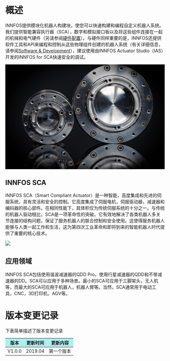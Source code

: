 
# 概述

INNFOS提供模块化机器人构建块，使您可以快速构建和编程自定义机器人系统。我们提供智能兼容执行器（SCA），数字和模拟接口板以及将这些组件连接在一起的机械和电气硬件（另请参阅[硬件配置](硬件配置 "wikilink")）。与硬件同样重要的是，INNFOS还提供软件工具和API来编程和控制从这些物理组件创建的机器人系统（有关详细信息，请参阅[Software &amp; Development](Main_Page#Learning "wikilink")），建议使用由INNFOS Actuator Studio（IAS）开发的INNFOS for SCA快速安全的调试。


<img src="../img/shouyesca1.png" width = "600px" div align=center />


## INNFOS SCA

INNFOS SCA（Smart Compliant Actuator）是一种智能，高度集成和先进的伺服系统，具有灵活和安全的控制。它高度集成了伺服电机，伺服驱动器，减速器和编码器的核心部件。在相同性能下，其体积仅为传统伺服系统的十分之一。与传统的机器人驱动相比，SCA是一项革命性的突破。它有效地解决了各类机器人多关节连接的结构问题，保证了服务机器人的联合控制和安全使用。这使得服务机器人能够与人类一起工作和生活，这为第四次工业革命和即将到来的智能机器人时代提供了重要的核心技术。

<img src="../img/shouyesca2.jpeg" style="width:600px">

## 应用领域

INNFOS SCA包括使用谐波减速器的QDD Pro，使用行星减速器的QDD和不带减速器的DD。SCA可以应用于多种场景。最小的SCA可应用于三脚架头，无人机等，而最大的SCA可应用于机器人，机器人臂等。当然，SCA通常用于电动工具，CNC，3D打印机，AGV等。


# 版本变更记录

下表简单描述了版本变更记录
<table><thead><tr style=background:PaleTurquoise><th>版本</th><th>更新时间</th><th>更新内容</th></tr></thead><tbody><tr><td>V1.0.0</td><td>2019.04</td><td>第一个版本</td></tr></tbody></table>
